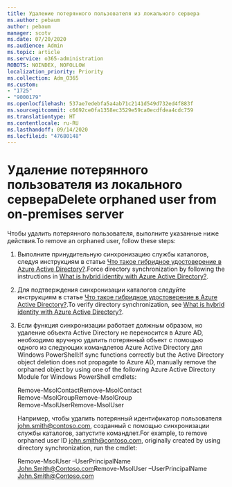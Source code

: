 ```yaml
---
title: Удаление потерянного пользователя из локального сервера
ms.author: pebaum
author: pebaum
manager: scotv
ms.date: 07/20/2020
ms.audience: Admin
ms.topic: article
ms.service: o365-administration
ROBOTS: NOINDEX, NOFOLLOW
localization_priority: Priority
ms.collection: Adm_O365
ms.custom:
- "1725"
- "9000179"
ms.openlocfilehash: 537ae7edebfa5a4ab71c2141d549d732ed4f883f
ms.sourcegitcommit: c6692ce0fa1358ec3529e59ca0ecdfdea4cdc759
ms.translationtype: HT
ms.contentlocale: ru-RU
ms.lasthandoff: 09/14/2020
ms.locfileid: "47680148"
---
```

# <a name="delete-orphaned-user-from-on-premises-server"></a><span data-ttu-id="3d8c6-102">Удаление потерянного пользователя из локального сервера</span><span class="sxs-lookup"><span data-stu-id="3d8c6-102">Delete orphaned user from on-premises server</span></span>

<span data-ttu-id="3d8c6-103">Чтобы удалить потерянного пользователя, выполните указанные ниже действия.</span><span class="sxs-lookup"><span data-stu-id="3d8c6-103">To remove an orphaned user, follow these steps:</span></span>

1. <span data-ttu-id="3d8c6-104">Выполните принудительную синхронизацию службы каталогов, следуя инструкциям в статье [Что такое гибридное удостоверение в Azure Active Directory?](https://technet.microsoft.com/library/jj151771.aspx#bkmk_synchronizedirectories).</span><span class="sxs-lookup"><span data-stu-id="3d8c6-104">Force directory synchronization by following the instructions in [What is hybrid identity with Azure Active Directory?](https://technet.microsoft.com/library/jj151771.aspx#bkmk_synchronizedirectories).</span></span>

2. <span data-ttu-id="3d8c6-105">Для подтверждения синхронизации каталогов следуйте инструкциям в статье [Что такое гибридное удостоверение в Azure Active Directory?](https://technet.microsoft.com/library/jj151797.aspx).</span><span class="sxs-lookup"><span data-stu-id="3d8c6-105">To verify directory synchronization, see [What is hybrid identity with Azure Active Directory?](https://technet.microsoft.com/library/jj151797.aspx).</span></span>

3. <span data-ttu-id="3d8c6-106">Если функция синхронизации работает должным образом, но удаление объекта Active Directory не переносится в Azure AD, необходимо вручную удалить потерянный объект с помощью одного из следующих командлетов Azure Active Directory для Windows PowerShell:</span><span class="sxs-lookup"><span data-stu-id="3d8c6-106">If sync functions correctly but the Active Directory object deletion does not propagate to Azure AD, manually remove the orphaned object by using one of the following Azure Active Directory Module for Windows PowerShell cmdlets:</span></span>

    <span data-ttu-id="3d8c6-107">Remove-MsolContact</span><span class="sxs-lookup"><span data-stu-id="3d8c6-107">Remove-MsolContact</span></span>  
    <span data-ttu-id="3d8c6-108">Remove-MsolGroup</span><span class="sxs-lookup"><span data-stu-id="3d8c6-108">Remove-MsolGroup</span></span>  
    <span data-ttu-id="3d8c6-109">Remove-MsolUser</span><span class="sxs-lookup"><span data-stu-id="3d8c6-109">Remove-MsolUser</span></span>

    <span data-ttu-id="3d8c6-110">Например, чтобы удалить потерянный идентификатор пользователя john.smith@contoso.com, созданный с помощью синхронизации службы каталогов, запустите командлет.</span><span class="sxs-lookup"><span data-stu-id="3d8c6-110">For example, to remove orphaned user ID john.smith@contoso.com, originally created by using directory synchronization, run the cmdlet:</span></span>

    <span data-ttu-id="3d8c6-111">Remove-MsolUser –UserPrincipalName John.Smith@Contoso.com</span><span class="sxs-lookup"><span data-stu-id="3d8c6-111">Remove-MsolUser –UserPrincipalName John.Smith@Contoso.com</span></span>